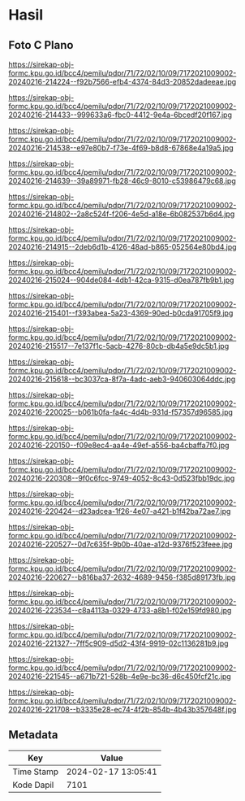 # Hasil

## Foto C Plano

https://sirekap-obj-formc.kpu.go.id/bcc4/pemilu/pdpr/71/72/02/10/09/7172021009002-20240216-214224--f92b7566-efb4-4374-84d3-20852dadeeae.jpg

https://sirekap-obj-formc.kpu.go.id/bcc4/pemilu/pdpr/71/72/02/10/09/7172021009002-20240216-214433--999633a6-fbc0-4412-9e4a-6bcedf20f167.jpg

https://sirekap-obj-formc.kpu.go.id/bcc4/pemilu/pdpr/71/72/02/10/09/7172021009002-20240216-214538--e97e80b7-f73e-4f69-b8d8-67868e4a19a5.jpg

https://sirekap-obj-formc.kpu.go.id/bcc4/pemilu/pdpr/71/72/02/10/09/7172021009002-20240216-214639--39a89971-fb28-46c9-8010-c53986479c68.jpg

https://sirekap-obj-formc.kpu.go.id/bcc4/pemilu/pdpr/71/72/02/10/09/7172021009002-20240216-214802--2a8c524f-f206-4e5d-a18e-6b082537b6d4.jpg

https://sirekap-obj-formc.kpu.go.id/bcc4/pemilu/pdpr/71/72/02/10/09/7172021009002-20240216-214915--2deb6d1b-4126-48ad-b865-052564e80bd4.jpg

https://sirekap-obj-formc.kpu.go.id/bcc4/pemilu/pdpr/71/72/02/10/09/7172021009002-20240216-215024--904de084-4db1-42ca-9315-d0ea787fb9b1.jpg

https://sirekap-obj-formc.kpu.go.id/bcc4/pemilu/pdpr/71/72/02/10/09/7172021009002-20240216-215401--f393abea-5a23-4369-90ed-b0cda91705f9.jpg

https://sirekap-obj-formc.kpu.go.id/bcc4/pemilu/pdpr/71/72/02/10/09/7172021009002-20240216-215517--7e137f1c-5acb-4276-80cb-db4a5e9dc5b1.jpg

https://sirekap-obj-formc.kpu.go.id/bcc4/pemilu/pdpr/71/72/02/10/09/7172021009002-20240216-215618--bc3037ca-8f7a-4adc-aeb3-940603064ddc.jpg

https://sirekap-obj-formc.kpu.go.id/bcc4/pemilu/pdpr/71/72/02/10/09/7172021009002-20240216-220025--b061b0fa-fa4c-4d4b-931d-f57357d96585.jpg

https://sirekap-obj-formc.kpu.go.id/bcc4/pemilu/pdpr/71/72/02/10/09/7172021009002-20240216-220150--f09e8ec4-aa4e-49ef-a556-ba4cbaffa7f0.jpg

https://sirekap-obj-formc.kpu.go.id/bcc4/pemilu/pdpr/71/72/02/10/09/7172021009002-20240216-220308--9f0c6fcc-9749-4052-8c43-0d523fbb19dc.jpg

https://sirekap-obj-formc.kpu.go.id/bcc4/pemilu/pdpr/71/72/02/10/09/7172021009002-20240216-220424--d23adcea-1f26-4e07-a421-b1f42ba72ae7.jpg

https://sirekap-obj-formc.kpu.go.id/bcc4/pemilu/pdpr/71/72/02/10/09/7172021009002-20240216-220527--0d7c635f-9b0b-40ae-a12d-9376f523feee.jpg

https://sirekap-obj-formc.kpu.go.id/bcc4/pemilu/pdpr/71/72/02/10/09/7172021009002-20240216-220627--b816ba37-2632-4689-9456-f385d89173fb.jpg

https://sirekap-obj-formc.kpu.go.id/bcc4/pemilu/pdpr/71/72/02/10/09/7172021009002-20240216-223534--c8a4113a-0329-4733-a8b1-f02e159fd980.jpg

https://sirekap-obj-formc.kpu.go.id/bcc4/pemilu/pdpr/71/72/02/10/09/7172021009002-20240216-221327--7ff5c909-d5d2-43f4-9919-02c1136281b9.jpg

https://sirekap-obj-formc.kpu.go.id/bcc4/pemilu/pdpr/71/72/02/10/09/7172021009002-20240216-221545--a671b721-528b-4e9e-bc36-d6c450fcf21c.jpg

https://sirekap-obj-formc.kpu.go.id/bcc4/pemilu/pdpr/71/72/02/10/09/7172021009002-20240216-221708--b3335e28-ec74-4f2b-854b-4b43b357648f.jpg


## Metadata

| Key        | Value               |
| ---------- | ------------------- |
| Time Stamp | 2024-02-17 13:05:41 |
| Kode Dapil | 7101                |



